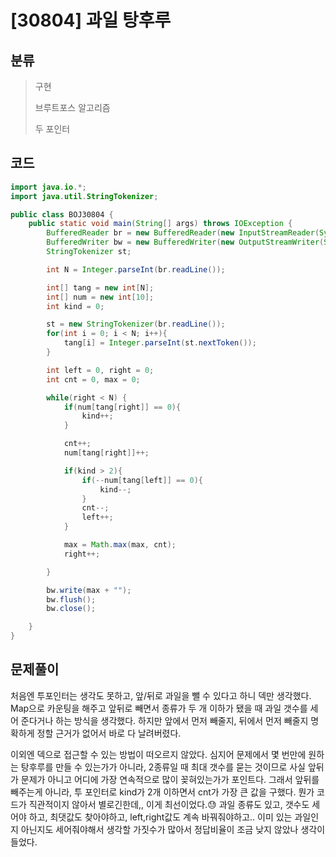 # [30804] 과일 탕후루

## 분류
> 구현
> 
> 브루트포스 알고리즘
> 
> 두 포인터

## 코드
```java
import java.io.*;
import java.util.StringTokenizer;

public class BOJ30804 {
    public static void main(String[] args) throws IOException {
        BufferedReader br = new BufferedReader(new InputStreamReader(System.in));
        BufferedWriter bw = new BufferedWriter(new OutputStreamWriter(System.out));
        StringTokenizer st;

        int N = Integer.parseInt(br.readLine());

        int[] tang = new int[N];
        int[] num = new int[10];
        int kind = 0;

        st = new StringTokenizer(br.readLine());
        for(int i = 0; i < N; i++){
            tang[i] = Integer.parseInt(st.nextToken());
        }

        int left = 0, right = 0;
        int cnt = 0, max = 0;

        while(right < N) {
            if(num[tang[right]] == 0){
                kind++;
            }

            cnt++;
            num[tang[right]]++;

            if(kind > 2){
                if(--num[tang[left]] == 0){
                    kind--;
                }
                cnt--;
                left++;
            }

            max = Math.max(max, cnt);
            right++;

        }

        bw.write(max + "");
        bw.flush();
        bw.close();

    }
}
```

## 문제풀이

처음엔 투포인터는 생각도 못하고, 앞/뒤로 과일을 뺄 수 있다고 하니 덱만 생각했다. Map으로 카운팅을 해주고 앞뒤로 빼면서 종류가 두 개 이하가 됐을 때 과일 갯수를 세어 준다거나 하는 방식을 생각했다. 하지만 앞에서 먼저 빼줄지, 뒤에서 먼저 빼줄지 명확하게 정할 근거가 없어서 바로 다 날려버렸다.  

이외엔 덱으로 접근할 수 있는 방법이 떠오르지 않았다. 심지어 문제에서 몇 번만에 원하는 탕후루를 만들 수 있는가가 아니라, 2종류일 때 최대 갯수를 묻는 것이므로 사실 앞뒤가 문제가 아니고 어디에 가장 연속적으로 많이 꽂혀있는가가 포인트다. 그래서 앞뒤를 빼주는게 아니라, 투 포인터로 kind가 2개 이하면서 cnt가 가장 큰 값을 구했다. 뭔가 코드가 직관적이지 않아서 별로긴한데,, 이게 최선이었다.😓 과일 종류도 있고, 갯수도 세어야 하고, 최댓값도 찾아야하고, left,right값도 계속 바꿔줘야하고.. 이미 있는 과일인지 아닌지도 세어줘야해서 생각할 가짓수가 많아서 정답비율이 조금 낮지 않았나 생각이 들었다.  
